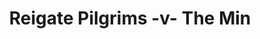---
year: "2011"
serialNumber: "0411" 
game: "Reigate Pilgrims"
title: "Reigate Pilgrims -v- The Min"
gameLocation: "The Red Lion, Betchworth"
gameDate: ""
result: ""
resultType: ""
type: "game"
---